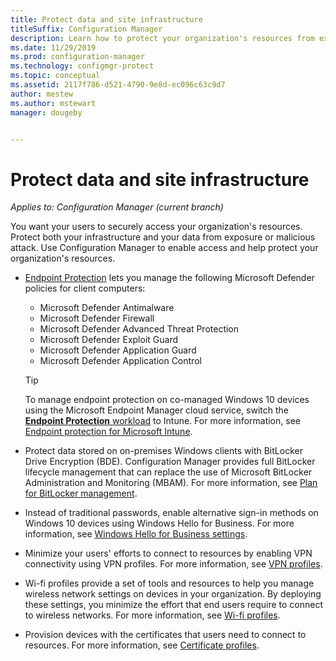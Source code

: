 ```yaml
---
title: Protect data and site infrastructure
titleSuffix: Configuration Manager
description: Learn how to protect your organization's resources from exposure or malicious attack with Configuration Manager.
ms.date: 11/29/2019
ms.prod: configuration-manager
ms.technology: configmgr-protect
ms.topic: conceptual
ms.assetid: 2117f786-d521-4790-9e8d-ec096c63c9d7
author: mestew
ms.author: mstewart
manager: dougeby


---
```


# Protect data and site infrastructure

*Applies to: Configuration Manager (current branch)*

You want your users to securely access your organization's resources. Protect both your infrastructure and your data from exposure or malicious attack. Use Configuration Manager to enable access and help protect your organization's resources.  

- [Endpoint Protection](../deploy-use/endpoint-protection.md) lets you manage the following Microsoft Defender policies for client computers:

  - Microsoft Defender Antimalware
  - Microsoft Defender Firewall
  - Microsoft Defender Advanced Threat Protection
  - Microsoft Defender Exploit Guard
  - Microsoft Defender Application Guard
  - Microsoft Defender Application Control

  > [!TIP]
  > To manage endpoint protection on co-managed Windows 10 devices using the Microsoft Endpoint Manager cloud service, switch the [**Endpoint Protection** workload](../../comanage/workloads.md#endpoint-protection) to Intune. For more information, see [Endpoint protection for Microsoft Intune](https://docs.microsoft.com/intune/endpoint-protection-windows-10).

- Protect data stored on on-premises Windows clients with BitLocker Drive Encryption (BDE). Configuration Manager provides full BitLocker lifecycle management that can replace the use of Microsoft BitLocker Administration and Monitoring (MBAM). For more information, see [Plan for BitLocker management](../plan-design/bitlocker-management.md).

- Instead of traditional passwords, enable alternative sign-in methods on Windows 10 devices using Windows Hello for Business. For more information, see [Windows Hello for Business settings](../deploy-use/windows-hello-for-business-settings.md).

- Minimize your users' efforts to connect to resources by enabling VPN connectivity using VPN profiles. For more information, see [VPN profiles](../deploy-use/vpn-profiles.md).  

- Wi-fi profiles provide a set of tools and resources to help you manage wireless network settings on devices in your organization. By deploying these settings, you minimize the effort that end users require to connect to wireless networks. For more information, see [Wi-fi profiles](../deploy-use/create-wifi-profiles.md).  

- Provision devices with the certificates that users need to connect to resources. For more information, see [Certificate profiles](../deploy-use/introduction-to-certificate-profiles.md).  
